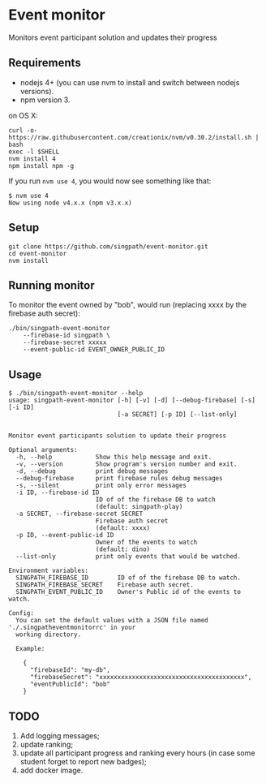 # Event monitor

Monitors event participant solution and updates their progress


## Requirements

- nodejs 4+ (you can use nvm to install and switch between nodejs versions).
- npm version 3.

on OS X:
```shell
curl -o- https://raw.githubusercontent.com/creationix/nvm/v0.30.2/install.sh | bash
exec -l $SHELL
nvm install 4
npm install npm -g
```

If you run `nvm use 4`, you would now see something like that:
```
$ nvm use 4
Now using node v4.x.x (npm v3.x.x)
```

## Setup

```shell
git clone https://github.com/singpath/event-monitor.git
cd event-monitor
nvm install
```

## Running monitor

To monitor the event owned by "bob", would run (replacing xxxx by the firebase
auth secret):
```shell
./bin/singpath-event-monitor
    --firebase-id singpath \
    --firebase-secret xxxxx
    --event-public-id EVENT_OWNER_PUBLIC_ID
```

## Usage

```
$ ./bin/singpath-event-monitor --help
usage: singpath-event-monitor [-h] [-v] [-d] [--debug-firebase] [-s] [-i ID]
                              [-a SECRET] [-p ID] [--list-only]


Monitor event participants solution to update their progress

Optional arguments:
  -h, --help            Show this help message and exit.
  -v, --version         Show program's version number and exit.
  -d, --debug           print debug messages
  --debug-firebase      print firebase rules debug messages
  -s, --silent          print only error messages
  -i ID, --firebase-id ID
                        ID of of the firebase DB to watch
                        (default: singpath-play)
  -a SECRET, --firebase-secret SECRET
                        Firebase auth secret
                        (default: xxxx)
  -p ID, --event-public-id ID
                        Owner of the events to watch
                        (default: dino)
  --list-only           print only events that would be watched.

Environment variables:
  SINGPATH_FIREBASE_ID        ID of of the firebase DB to watch.
  SINGPATH_FIREBASE_SECRET    Firebase auth secret.
  SINGPATH_EVENT_PUBLIC_ID    Owner's Public id of the events to watch.

Config:
  You can set the default values with a JSON file named './.singpatheventmonitorrc' in your
  working directory.

  Example:

    {
      "firebaseId": "my-db",
      "firebaseSecret": "xxxxxxxxxxxxxxxxxxxxxxxxxxxxxxxxxxxxxxxx",
      "eventPublicId": "bob"
    }
```

## TODO

1. Add logging messages;
2. update ranking;
3. update all participant progress and ranking every hours (in case some student
   forget to report new badges);
4. add docker image.
